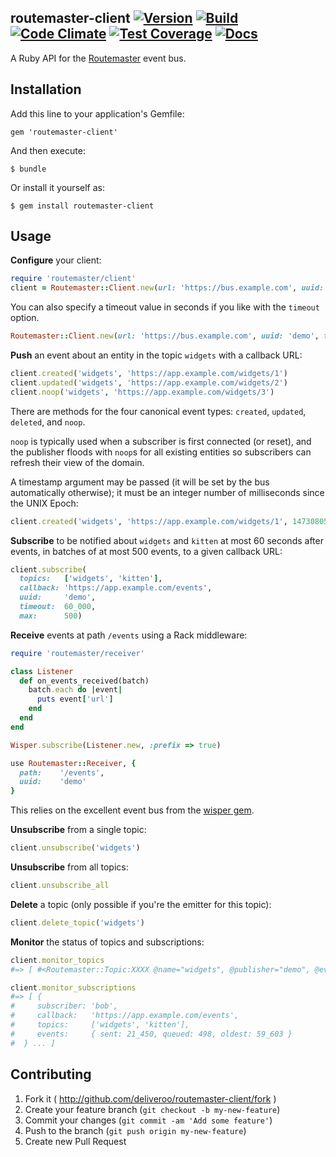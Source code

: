 ## routemaster-client [![Version](https://badge.fury.io/rb/routemaster-client.svg)](https://rubygems.org/gems/routemaster-client) [![Build](https://travis-ci.org/deliveroo/routemaster-client.svg?branch=master)](https://travis-ci.org/deliveroo/routemaster-client) [![Code Climate](https://codeclimate.com/github/deliveroo/routemaster-client/badges/gpa.svg)](https://codeclimate.com/github/deliveroo/routemaster-client) [![Test Coverage](https://codeclimate.com/github/deliveroo/routemaster-client/badges/coverage.svg)](https://codeclimate.com/github/deliveroo/routemaster-client/coverage) [![Docs](http://img.shields.io/badge/API%20docs-rubydoc.info-blue.svg)](http://rubydoc.info/github/deliveroo/routemaster-client/frames/file/README.md)

A Ruby API for the [Routemaster](https://github.com/deliveroo/routemaster) event
bus.



## Installation

Add this line to your application's Gemfile:

    gem 'routemaster-client'

And then execute:

    $ bundle

Or install it yourself as:

    $ gem install routemaster-client

## Usage

**Configure** your client:

```ruby
require 'routemaster/client'
client = Routemaster::Client.new(url: 'https://bus.example.com', uuid: 'demo')
```

You can also specify a timeout value in seconds if you like with the ```timeout``` option.

```ruby
Routemaster::Client.new(url: 'https://bus.example.com', uuid: 'demo', timeout: 2)
```


**Push** an event about an entity in the topic `widgets` with a callback URL:

```ruby
client.created('widgets', 'https://app.example.com/widgets/1')
client.updated('widgets', 'https://app.example.com/widgets/2')
client.noop('widgets', 'https://app.example.com/widgets/3')
```

There are methods for the four canonical event types: `created`, `updated`,
`deleted`, and `noop`.

`noop` is typically used when a subscriber is first connected (or reset), and
the publisher floods with `noop`s for all existing entities so subscribers can
refresh their view of the domain.

A timestamp argument may be passed (it will be set by the bus automatically
otherwise); it must be an integer number of milliseconds since the UNIX Epoch:

```ruby
client.created('widgets', 'https://app.example.com/widgets/1', 1473080555409)
```

**Subscribe** to be notified about `widgets` and `kitten` at most 60 seconds after
events, in batches of at most 500 events, to a given callback URL:

```ruby
client.subscribe(
  topics:   ['widgets', 'kitten'],
  callback: 'https://app.example.com/events',
  uuid:     'demo',
  timeout:  60_000,
  max:      500)
```


**Receive** events at path `/events` using a Rack middleware:

```ruby
require 'routemaster/receiver'

class Listener
  def on_events_received(batch)
    batch.each do |event|
      puts event['url']
    end
  end
end

Wisper.subscribe(Listener.new, :prefix => true)

use Routemaster::Receiver, {
  path:    '/events',
  uuid:    'demo'
}
```

This relies on the excellent event bus from the [wisper
gem](https://github.com/krisleech/wisper#wisper).

**Unsubscribe** from a single topic:

```ruby
client.unsubscribe('widgets')
```

**Unsubscribe** from all topics:

```ruby
client.unsubscribe_all
```

**Delete** a topic (only possible if you're the emitter for this topic):

```ruby
client.delete_topic('widgets')
```


**Monitor** the status of topics and subscriptions:

```ruby
client.monitor_topics
#=> [ #<Routemaster::Topic:XXXX @name="widgets", @publisher="demo", @events=12589>, ...]

client.monitor_subscriptions
#=> [ {
#     subscriber: 'bob',
#     callback:   'https://app.example.com/events',
#     topics:     ['widgets', 'kitten'],
#     events:     { sent: 21_450, queued: 498, oldest: 59_603 }
#  } ... ]
```

## Contributing

1. Fork it ( http://github.com/deliveroo/routemaster-client/fork )
2. Create your feature branch (`git checkout -b my-new-feature`)
3. Commit your changes (`git commit -am 'Add some feature'`)
4. Push to the branch (`git push origin my-new-feature`)
5. Create new Pull Request
